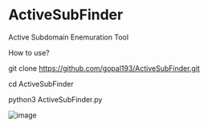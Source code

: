 # ActiveSubFinder
Active Subdomain Enemuration Tool

How to use? 

git clone https://github.com/gopal193/ActiveSubFinder.git

cd ActiveSubFinder 

python3 ActiveSubFinder.py 

![image](https://github.com/gopal193/ActiveSubFinder/assets/54711990/d48c90e8-d613-4ce0-b68a-95263e58670f)

